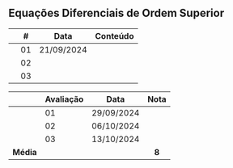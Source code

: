 ## Equações Diferenciais de Ordem Superior

|  | # | Data | Conteúdo |
|:---:|:---:|:---:|:---:|
|  | 01 | 21/09/2024 |  |
|  | 02 |  |  |
|  | 03 |  |  |

|  | Avaliação | Data | Nota |
|:---:|:--|:---:|:---:|
|  | 01 | 29/09/2024 |  |
|  | 02 | 06/10/2024 |  |
|  | 03 | 13/10/2024 |  |
| **Média** |  |  | **8** |
